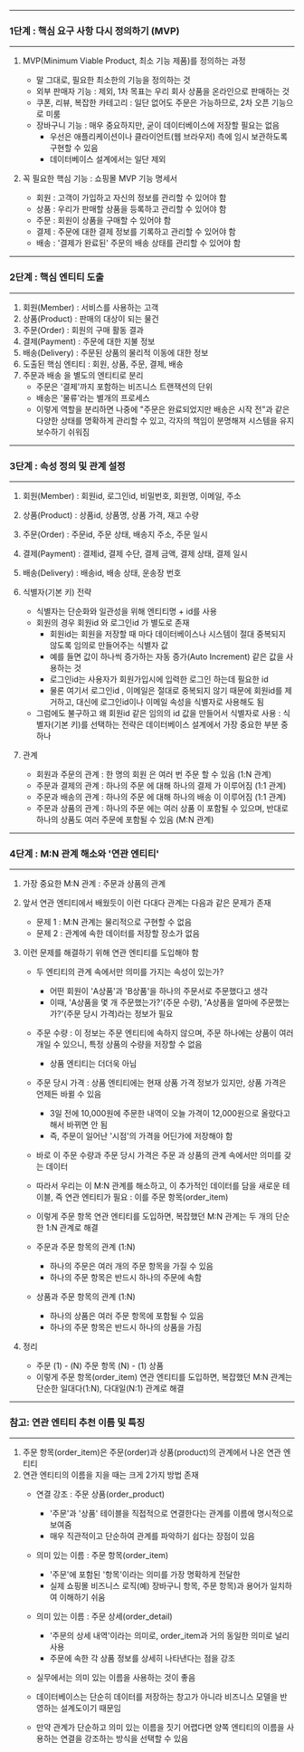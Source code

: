 -----
### 1단계 : 핵심 요구 사항 다시 정의하기 (MVP)
-----
1. MVP(Minimum Viable Product, 최소 기능 제품)를 정의하는 과정
   - 말 그대로, 필요한 최소한의 기능을 정의하는 것
   - 외부 판매자 기능 : 제외, 1차 목표는 우리 회사 상품을 온라인으로 판매하는 것
   - 쿠폰, 리뷰, 복잡한 카테고리 : 일단 없어도 주문은 가능하므로, 2차 오픈 기능으로 미룸
   - 장바구니 기능 : 매우 중요하지만, 굳이 데이터베이스에 저장할 필요는 없음
     + 우선은 애플리케이션이나 클라이언트(웹 브라우저) 측에 임시 보관하도록 구현할 수 있음
     + 데이터베이스 설계에서는 일단 제외

2. 꼭 필요한 핵심 기능 : 쇼핑몰 MVP 기능 명세서
   - 회원 : 고객이 가입하고 자신의 정보를 관리할 수 있어야 함
   - 상품 : 우리가 판매할 상품을 등록하고 관리할 수 있어야 함
   - 주문 : 회원이 상품을 구매할 수 있어야 함
   - 결제 : 주문에 대한 결제 정보를 기록하고 관리할 수 있어야 함
   - 배송 : '결제가 완료된' 주문의 배송 상태를 관리할 수 있어야 함

-----
### 2단계 : 핵심 엔티티 도출
-----
1. 회원(Member) : 서비스를 사용하는 고객
2. 상품(Product) : 판매의 대상이 되는 물건
3. 주문(Order) : 회원의 구매 활동 결과
4. 결제(Payment) : 주문에 대한 지불 정보
5. 배송(Delivery) : 주문된 상품의 물리적 이동에 대한 정보
6. 도출된 핵심 엔티티 : 회원, 상품, 주문, 결제, 배송
5. 주문과 배송 을 별도의 엔티티로 분리
   - 주문은 '결제'까지 포함하는 비즈니스 트랜잭션의 단위
   - 배송은 '물류'라는 별개의 프로세스
   - 이렇게 역할을 분리하면 나중에 "주문은 완료되었지만 배송은 시작 전"과 같은 다양한 상태를 명확하게 관리할 수 있고, 각자의 책임이 분명해져 시스템을 유지보수하기 쉬워짐

-----
### 3단계 : 속성 정의 및 관계 설정
-----
1. 회원(Member) : 회원id, 로그인id, 비밀번호, 회원명, 이메일, 주소
2. 상품(Product) : 상품id, 상품명, 상품 가격, 재고 수량
3. 주문(Order) : 주문id, 주문 상태, 배송지 주소, 주문 일시
4. 결제(Payment) : 결제id, 결제 수단, 결제 금액, 결제 상태, 결제 일시
5. 배송(Delivery) : 배송id, 배송 상태, 운송장 번호
6. 식별자(기본 키) 전략
   - 식별자는 단순화와 일관성을 위해 엔티티명 + id를 사용
   - 회원의 경우 회원id 와 로그인id 가 별도로 존재
     + 회원id는 회원을 저장할 때 마다 데이터베이스나 시스템이 절대 중복되지 않도록 임의로 만들어주는 식별자 값
     + 예를 들면 값이 하나씩 증가하는 자동 증가(Auto Increment) 같은 값을 사용하는 것
     + 로그인id는 사용자가 회원가입시에 입력한 로그인 하는데 필요한 id
     + 물론 여기서 로그인id , 이메일은 절대로 중복되지 않기 때문에 회원id를 제거하고, 대신에 로그인id이나 이메일 속성을 식별자로 사용해도 됨
   - 그럼에도 불구하고 왜 회원id 같은 임의의 id 값을 만들어서 식별자로 사용 : 식별자(기본 키)를 선택하는 전략은 데이터베이스 설계에서 가장 중요한 부분 중 하나

7. 관계
   - 회원과 주문의 관계 : 한 명의 회원 은 여러 번 주문 할 수 있음 (1:N 관계)
   - 주문과 결제의 관계 : 하나의 주문 에 대해 하나의 결제 가 이루어짐 (1:1 관계)
   - 주문과 배송의 관계 : 하나의 주문 에 대해 하나의 배송 이 이루어짐 (1:1 관계)
   - 주문과 상품의 관계 : 하나의 주문 에는 여러 상품 이 포함될 수 있으며, 반대로 하나의 상품도 여러 주문에 포함될 수 있음 (M:N 관계)

-----
### 4단계 : M:N 관계 해소와 '연관 엔티티'
-----
1. 가장 중요한 M:N 관계 : 주문과 상품의 관계
2. 앞서 연관 엔티티에서 배웠듯이 이런 다대다 관계는 다음과 같은 문제가 존재
   - 문제 1 : M:N 관계는 물리적으로 구현할 수 없음
   - 문제 2 : 관계에 속한 데이터를 저장할 장소가 없음
3. 이런 문제를 해결하기 위해 연관 엔티티를 도입해야 함
   - 두 엔티티의 관계 속에서만 의미를 가지는 속성이 있는가?
      + 어떤 회원이 'A상품'과 'B상품'을 하나의 주문서로 주문했다고 생각
      + 이때, 'A상품을 몇 개 주문했는가?'(주문 수량), 'A상품을 얼마에 주문했는가?'(주문 당시 가격)라는 정보가 필요

   - 주문 수량 : 이 정보는 주문 엔티티에 속하지 않으며, 주문 하나에는 상품이 여러 개일 수 있으니, 특정 상품의 수량을 저장할 수 없음
     + 상품 엔티티는 더더욱 아님

   - 주문 당시 가격 : 상품 엔티티에는 현재 상품 가격 정보가 있지만, 상품 가격은 언제든 바뀔 수 있음
     + 3일 전에 10,000원에 주문한 내역이 오늘 가격이 12,000원으로 올랐다고 해서 바뀌면 안 됨
     + 즉, 주문이 일어난 '시점'의 가격을 어딘가에 저장해야 함

   - 바로 이 주문 수량과 주문 당시 가격은 주문 과 상품의 관계 속에서만 의미를 갖는 데이터
   - 따라서 우리는 이 M:N 관계를 해소하고, 이 추가적인 데이터를 담을 새로운 테이블, 즉 연관 엔티티가 필요 : 이를 주문 항목(order_item) 
   - 이렇게 주문 항목 연관 엔티티를 도입하면, 복잡했던 M:N 관계는 두 개의 단순한 1:N 관계로 해결
   - 주문과 주문 항목의 관계 (1:N)
     + 하나의 주문은 여러 개의 주문 항목을 가질 수 있음
     + 하나의 주문 항목은 반드시 하나의 주문에 속함

   - 상품과 주문 항목의 관계 (1:N)
     + 하나의 상품은 여러 주문 항목에 포함될 수 있음
     + 하나의 주문 항목은 반드시 하나의 상품을 가짐

4. 정리
   - 주문 (1) - (N) 주문 항목 (N) - (1) 상품
   - 이렇게 주문 항목(order_item) 연관 엔티티를 도입하면, 복잡했던 M:N 관계는 단순한 일대다(1:N), 다대일(N:1) 관계로 해결

-----
### 참고: 연관 엔티티 추천 이름 및 특징
-----
1. 주문 항목(order_item)은 주문(order)과 상품(product)의 관계에서 나온 연관 엔티티
2. 연관 엔티티의 이름을 지을 때는 크게 2가지 방법 존재
    - 연결 강조 : 주문 상품(order_product)
      + '주문'과 '상품' 테이블을 직접적으로 연결한다는 관계를 이름에 명시적으로 보여줌
      + 매우 직관적이고 단순하여 관계를 파악하기 쉽다는 장점이 있음

    - 의미 있는 이름 : 주문 항목(order_item)
      + '주문'에 포함된 '항목'이라는 의미를 가장 명확하게 전달한
      + 실제 쇼핑몰 비즈니스 로직(예) 장바구니 항목, 주문 항목)과 용어가 일치하여 이해하기 쉬움

    - 의미 있는 이름 : 주문 상세(order_detail)
      + '주문의 상세 내역'이라는 의미로, order_item과 거의 동일한 의미로 널리 사용
      + 주문에 속한 각 상품 정보를 상세히 나타낸다는 점을 강조

    - 실무에서는 의미 있는 이름을 사용하는 것이 좋음
    - 데이터베이스는 단순히 데이터를 저장하는 창고가 아니라 비즈니스 모델을 반영하는 설계도이기 때문임
    - 만약 관계가 단순하고 의미 있는 이름을 짓기 어렵다면 양쪽 엔티티의 이름을 사용하는 연결을 강조하는 방식을 선택할 수 있음
